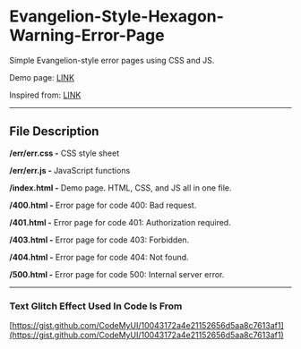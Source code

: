 # Evangelion-Style-Hexagon-Warning-Error-Page

Simple Evangelion-style error pages using CSS and JS.

Demo page: [LINK](https://glao274.github.io/Evangelion-Style-Hexagon-Warning-Error-Page/)

Inspired from: [LINK](https://www.reddit.com/r/evangelion/comments/13ijtcw/error_page/)

***

## File Description

**/err/err.css -** CSS style sheet

**/err/err.js -** JavaScript functions

**/index.html -** Demo page. HTML, CSS, and JS all in one file.&#x20;

**/400.html -** Error page for code 400: Bad request.

**/401.html -** Error page for code 401: Authorization required.

**/403.html -** Error page for code 403: Forbidden.

**/404.html -** Error page for code 404: Not found.

**/500.html -** Error page for code 500: Internal server error.

***

### Text Glitch Effect Used In Code Is From

[https://gist.github.com/CodeMyUI/10043172a4e21152656d5aa8c7613af1](https://gist.github.com/CodeMyUI/10043172a4e21152656d5aa8c7613af1)
